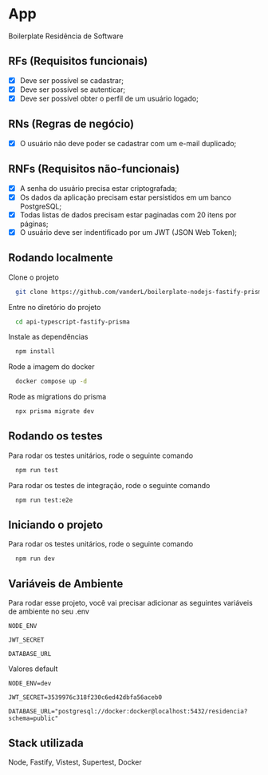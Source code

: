 # App

Boilerplate Residência de Software

## RFs (Requisitos funcionais)

- [x] Deve ser possível se cadastrar;
- [x] Deve ser possível se autenticar;
- [x] Deve ser possível obter o perfil de um usuário logado;

## RNs (Regras de negócio)

- [x] O usuário não deve poder se cadastrar com um e-mail duplicado;

## RNFs (Requisitos não-funcionais)

- [x] A senha do usuário precisa estar criptografada;
- [x] Os dados da aplicação precisam estar persistidos em um banco PostgreSQL;
- [x] Todas listas de dados precisam estar paginadas com 20 itens por páginas;
- [x] O usuário deve ser indentificado por um JWT (JSON Web Token);

## Rodando localmente

Clone o projeto

```bash
  git clone https://github.com/vanderL/boilerplate-nodejs-fastify-prisma.git
```

Entre no diretório do projeto

```bash
  cd api-typescript-fastify-prisma
```

Instale as dependências

```bash
  npm install
```

Rode a imagem do docker

```bash
  docker compose up -d
```

Rode as migrations do prisma

```bash
  npx prisma migrate dev
```

## Rodando os testes

Para rodar os testes unitários, rode o seguinte comando

```bash
  npm run test
```

Para rodar os testes de integração, rode o seguinte comando

```bash
  npm run test:e2e
```

## Iniciando o projeto

Para rodar os testes unitários, rode o seguinte comando

```bash
  npm run dev
```

## Variáveis de Ambiente

Para rodar esse projeto, você vai precisar adicionar as seguintes variáveis de ambiente no seu .env

`NODE_ENV`

`JWT_SECRET`

`DATABASE_URL`

Valores default

`NODE_ENV=dev`

`JWT_SECRET=3539976c318f230c6ed42dbfa56aceb0`

`DATABASE_URL="postgresql://docker:docker@localhost:5432/residencia?schema=public"`

## Stack utilizada

Node, Fastify, Vistest, Supertest, Docker
